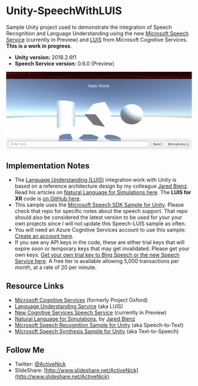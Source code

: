 # Unity-SpeechWithLUIS
Sample Unity project used to demonstrate the integration of Speech Recognition and Language Understanding using the new [Microsoft Speech Service](https://docs.microsoft.com/en-us/azure/cognitive-services/Speech-Service/) (currently in Preview) and [LUIS](https://docs.microsoft.com/en-us/azure/cognitive-services/luis/) from Microsoft Cognitive Services. **This is a work in progress**.

* **Unity version:** 2018.2.6f1
* **Speech Service version:** 0.6.0 (Preview)

![Screenshot](Screenshots/SpeechWithLUIS-Test01.gif)

## Implementation Notes
* The [Language Understanding (LUIS)]((https://docs.microsoft.com/en-us/azure/cognitive-services/luis/)) integration work with Unity is based on a reference architecture design by my colleague [Jared Bienz](https://github.com/jbienzms). Read his articles on [Natural Language for Simulations here](http://aka.ms/mrluis). The **LUIS for XR** code is [on GitHub here](https://github.com/Microsoft/mixedreality-azure-samples/tree/master/Reference-Architecture/Client/MixedReality-Azure-Unity/Assets/MixedRealityAzure/LUIS).
* This sample uses the [Microsoft Speech SDK Sample for Unity](https://github.com/ActiveNick/Unity-MS-SpeechSDK). Please check that repo for specific notes about the speech support. That repo should also be considered the latest version to be used for your your own projects since I will not update this Speech-LUIS sample as often.
* You will need an Azure Cognitive Services account to use this sample: [Create an account here](https://docs.microsoft.com/azure/cognitive-services/cognitive-services-apis-create-account).
* If you see any API keys in the code, these are either trial keys that will expire soon or temporary keys that may get invalidated. Please get your own keys. [Get your own trial key to Bing Speech or the new Speech Service here](https://azure.microsoft.com/try/cognitive-services). A free tier is available allowing 5,000 transactions per month, at a rate of 20 per minute.

## Resource Links
* [Microsoft Cognitive Services](https://www.microsoft.com/cognitive-services) (formerly Project Oxford)
* [Language Understanding Service](https://docs.microsoft.com/en-us/azure/cognitive-services/luis/) (aka LUIS) 
* [New Cognitive Services Speech Service](https://docs.microsoft.com/en-us/azure/cognitive-services/Speech-Service/) (currently in Preview)
* [Natural Language for Simulations](http://aka.ms/mrluis), by [Jared Bienz](https://github.com/jbienzms)
* [Microsoft Speech Recognition Sample for Unity](https://github.com/ActiveNick/Unity-MS-SpeechSDK) (aka Speech-to-Text)
* [Microsoft Speech Synthesis Sample for Unity](https://github.com/ActiveNick/Unity-Text-to-Speech) (aka Text-to-Speech)

## Follow Me
* Twitter: [@ActiveNick](http://twitter.com/ActiveNick)
* SlideShare: [http://www.slideshare.net/ActiveNick](http://www.slideshare.net/ActiveNick)
